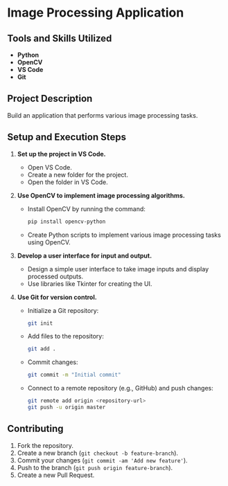 # Image Processing Application

## Tools and Skills Utilized

- **Python**
- **OpenCV**
- **VS Code**
- **Git**

## Project Description

Build an application that performs various image processing tasks.

## Setup and Execution Steps

1. **Set up the project in VS Code.**
    - Open VS Code.
    - Create a new folder for the project.
    - Open the folder in VS Code.

2. **Use OpenCV to implement image processing algorithms.**
    - Install OpenCV by running the command:
      ```bash
      pip install opencv-python
      ```
    - Create Python scripts to implement various image processing tasks using OpenCV.

3. **Develop a user interface for input and output.**
    - Design a simple user interface to take image inputs and display processed outputs.
    - Use libraries like Tkinter for creating the UI.

4. **Use Git for version control.**
    - Initialize a Git repository:
      ```bash
      git init
      ```
    - Add files to the repository:
      ```bash
      git add .
      ```
    - Commit changes:
      ```bash
      git commit -m "Initial commit"
      ```
    - Connect to a remote repository (e.g., GitHub) and push changes:
      ```bash
      git remote add origin <repository-url>
      git push -u origin master
      ```

## Contributing

1. Fork the repository.
2. Create a new branch (`git checkout -b feature-branch`).
3. Commit your changes (`git commit -am 'Add new feature'`).
4. Push to the branch (`git push origin feature-branch`).
5. Create a new Pull Request.